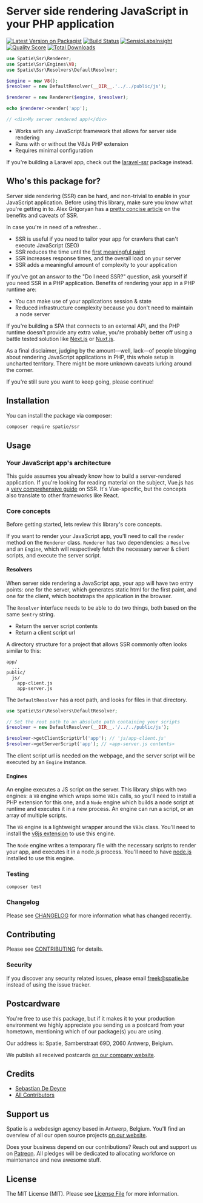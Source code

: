 # Server side rendering JavaScript in your PHP application

[![Latest Version on Packagist](https://img.shields.io/packagist/v/spatie/server-side-rendering.svg?style=flat-square)](https://packagist.org/packages/spatie/server-side-rendering)
[![Build Status](https://img.shields.io/travis/spatie/server-side-rendering/master.svg?style=flat-square)](https://travis-ci.org/spatie/server-side-rendering)
[![SensioLabsInsight](https://img.shields.io/sensiolabs/i/xxxxxxxxx.svg?style=flat-square)](https://insight.sensiolabs.com/projects/xxxxxxxxx)
[![Quality Score](https://img.shields.io/scrutinizer/g/spatie/server-side-rendering.svg?style=flat-square)](https://scrutinizer-ci.com/g/spatie/server-side-rendering)
[![Total Downloads](https://img.shields.io/packagist/dt/spatie/server-side-rendering.svg?style=flat-square)](https://packagist.org/packages/spatie/server-side-rendering)

```php
use Spatie\Ssr\Renderer;
use Spatie\Ssr\Engines\V8;
use Spatie\Ssr\Resolvers\DefaultResolver;

$engine = new V8();
$resolver = new DefaultResolver(__DIR__.'../../public/js');

$renderer = new Renderer($engine, $resolver);

echo $renderer->render('app');

// <div>My server rendered app!</div>
```

- Works with any JavaScript framework that allows for server side rendering
- Runs with or without the V8Js PHP extension
- Requires minimal configuration

If you're building a Laravel app, check out the [laravel-ssr](https://github.com/spatie/laravel-ssr) package instead.

## Who's this package for?

Server side rendering (SSR) can be hard, and non-trivial to enable in your JavaScript application. Before using this library, make sure you know what you're getting in to. Alex Grigoryan has a [pretty concise article](https://medium.com/walmartlabs/the-benefits-of-server-side-rendering-over-client-side-rendering-5d07ff2cefe8) on the benefits and caveats of SSR.

In case you're in need of a refresher...

- SSR is useful if you need to tailor your app for crawlers that can't execute JavaScript (SEO)
- SSR reduces the time until the [first meaningful paint](https://www.quora.com/What-does-First-Meaningful-Paint-mean-in-Web-Performance)
- SSR increases response times, and the overall load on your server
- SSR adds a meaningful amount of complexity to your application

If you've got an answor to the "Do I need SSR?" question, ask yourself if you need SSR in a PHP application. Benefits of rendering your app in a PHP runtime are:

- You can make use of your applications session & state
- Reduced infrastructure complexity because you don't need to maintain a node server

If you're building a SPA that connects to an external API, and the PHP runtime doesn't provide any extra value, you're probably better off using a battle tested solution like [Next.js](https://github.com/zeit/next.js/) or [Nuxt.js](https://nuxtjs.org).

As a final disclaimer, judging by the amount—well, lack—of people blogging about rendering JavaScript applications in PHP, this whole setup is uncharted territory. There might be more unknown caveats lurking around the corner.

If you're still sure you want to keep going, please continue!

## Installation

You can install the package via composer:

```bash
composer require spatie/ssr
```

## Usage

### Your JavaScript app's architecture

This guide assumes you already know how to build a server-rendered application. If you're looking for reading material on the subject, Vue.js has a [very comprehensive guide](https://ssr.vuejs.org/en/) on SSR. It's Vue-specific, but the concepts also translate to other frameworks like React.

### Core concepts

Before getting started, lets review this library's core concepts.

If you want to render your JavaScript app, you'll need to call the `render` method on the `Renderer` class. `Renderer` has two dependencies: a `Resolve` and an `Engine`, which will respectively fetch the necessary server & client scripts, and execute the server script.

#### Resolvers

When server side rendering a JavaScript app, your app will have two entry points: one for the server, which generates static html for the first paint, and one for the client, which bootstraps the application in the browser.

The `Resolver` interface needs to be able to do two things, both based on the same `$entry` string.

- Return the server script contents
- Return a client script url

A directory structure for a project that allows SSR commonly often looks similar to this:

```
app/
  ...
public/
  js/
    app-client.js
    app-server.js
```

The `DefaultResolver` has a root path, and looks for files in that directory.

```php
use Spatie\Ssr\Resolvers\DefaultResolver;

// Set the root path to an absolute path containing your scripts
$resolver = new DefaultResolver(__DIR__.'/../../public/js');

$resolver->getClientScriptUrl('app'); // 'js/app-client.js'
$resolver->getServerScript('app'); // <app-server.js contents>
```

The client script url is needed on the webpage, and the server script will be executed by an `Engine` instance.

#### Engines

An engine executes a JS script on the server. This library ships with two engines: a `V8` engine which wraps some `V8Js` calls, so you'll need to install a PHP extension for this one, and a `Node` engine which builds a node script at runtime and executes it in a new process. An engine can run a script, or an array of multiple scripts.

The `V8` engine is a lightweight wrapper around the `V8Js` class. You'll need to install the [v8js extension](https://github.com/phpv8/v8js) to use this engine.

The `Node` engine writes a temporary file with the necessary scripts to render your app, and executes it in a node.js process. You'll need to have [node.js](https://nodejs.org) installed to use this engine.

### Testing

```bash
composer test
```

### Changelog

Please see [CHANGELOG](CHANGELOG.md) for more information what has changed recently.

## Contributing

Please see [CONTRIBUTING](CONTRIBUTING.md) for details.

### Security

If you discover any security related issues, please email freek@spatie.be instead of using the issue tracker.

## Postcardware

You're free to use this package, but if it makes it to your production environment we highly appreciate you sending us a postcard from your hometown, mentioning which of our package(s) you are using.

Our address is: Spatie, Samberstraat 69D, 2060 Antwerp, Belgium.

We publish all received postcards [on our company website](https://spatie.be/en/opensource/postcards).

## Credits

- [Sebastian De Deyne](https://github.com/sebastiandedeyne)
- [All Contributors](../../contributors)

## Support us

Spatie is a webdesign agency based in Antwerp, Belgium. You'll find an overview of all our open source projects [on our website](https://spatie.be/opensource).

Does your business depend on our contributions? Reach out and support us on [Patreon](https://www.patreon.com/spatie).
All pledges will be dedicated to allocating workforce on maintenance and new awesome stuff.

## License

The MIT License (MIT). Please see [License File](LICENSE.md) for more information.
